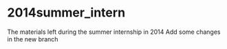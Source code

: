 # 2014summer_intern
The materials left during the summer internship in 2014
Add some changes in the new branch
